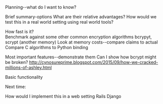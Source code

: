Planning--what do I want to know?

Brief summary-options
  What are their relative advantages?
  How would we test this in a real world setting using real world tools?

How fast is it?  
  Benchmark against some other common encryption algorithms
    bcrypyt, scrypt (another memory)
  Look at memory costs--compare claims to actual
  Compare C algorithms to Python binding

Most important features--demonstrate them
  Can I show how bcrypt might be broken?
  http://cynosureprime.blogspot.com/2015/09/how-we-cracked-millions-of-ashley.html

Basic functionality

Next time:

  How would I implement this in a web setting
    Rails
    Django
